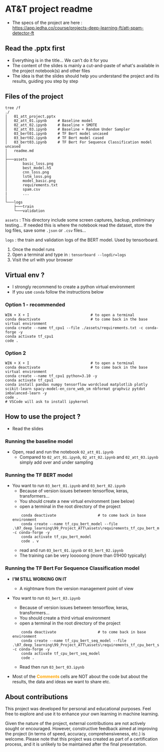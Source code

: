 # AT&T project readme

* The specs of the project are here : https://app.jedha.co/course/projects-deep-learning-ft/att-spam-detector-ft


## Read the .pptx first
* Everything is in the title... We can't do it for you
* The content of the slides is mainly a cut-and-paste of what's available in the project notebook(s) and other files
* The idea is that the slides should help you understand the project and its results, guiding you step by step


## Files of the project 

```
tree /f
./
│   01_att_project.pptx
│   02_att_01.ipynb     # Baseline model
│   02_att_02.ipynb     # Baseline + SMOTE
│   02_att_03.ipynb     # Baseline + Random Under Sampler
│   03_bert01.ipynb     # TF Bert model uncased
│   03_bert02.ipynb     # TF Bert model cased
│   03_bert03.ipynb     # TF Bert For Sequence Classification model uncased
│   readme.md
│   
├───assets
│       basic_loss.png
│       best_model.h5
│       cnn_loss.png
│       lstm_loss.png
│       model_basic.png
│       requirements.txt
│       spam.csv
|       ...
│
└───logs
    ├───train
    └───validation

```

``assets`` : This directory include some screen captures, backup, preliminary testing... If needed this is where the notebook read the dataset, store the log files, save some ``.json`` or ``.csv`` files...

`logs` : the train and validation logs of the BERT model. Used by tensorboard.
1. Once the model runs
1. 0pen a terminal and type in : ``tensorboard --logdir=logs``
1. Visit the url with your browser

## Virtual env ?
* I strongly recommend to create a python virtual environment
* If you use ``conda`` follow the instructions below

### Option 1 - recommended
```
WIN + X + I                            # to open a terminal
conda deactivate                       # to come back in the base virtual environment 
conda create --name tf_cpu1 --file ./assets/requirements.txt -c conda-forge -y
conda activate tf_cpu1
code .
```

### Option 2
```
WIN + X + I                            # to open a terminal
conda deactivate                       # to come back in the base virtual environment 
conda create --name tf_cpu1 python=3.10 -y
conda activate tf_cpu1
conda install pandas numpy tensorflow wordcloud matplotlib plotly scikit-learn spacy-model-en_core_web_sm nbformat graphviz pytdot imbalanced-learn -y
code .
# VSCode will ask to install ipykernel
```





## How to use the project ?
* Read the slides

### Running the baseline model 
* Open, read and run the notebook ``02_att_01.ipynb``
    * Compared to ``02_att_01.ipynb``, ``02_att_02.ipynb`` and ``02_att_03.ipynb`` simply add over and under sampling

### Running the TF BERT model
* You want to run ``03_bert_01.ipynb`` and ``03_bert_02.ipynb`` 
    * Because of version issues between tensorflow, keras, transformers... 
    * You should create a new virtual environment (see below) 
    * open a terminal in the root directory of the project 
    ```    
        conda deactivate                   # to come back in base environment
        conda create --name tf_cpu_bert_model --file .\07_deep_learning\99_Project_ATT\assets\requirements_tf_cpu_bert_model.txt -c conda-forge -y
        conda activate tf_cpu_bert_model
        code . v
    ```    
    * read and run ``03_bert_01.ipynb`` or ``03_bert_02.ipynb`` 
    * The training can be very looooong (more than 01H00 typically)

### Running the TF Bert For Sequence Classification model
* **I'M STILL WORKING ON IT**
    * A nightmare from the version management point of view
* You want to run ``03_bert_03.ipynb``  
    * Because of version issues between tensorflow, keras, transformers... 
    * You should create a third virtual environment 
    * open a terminal in the root directory of the project 
    ```    
        conda deactivate                   # to come back in base environment
        conda create --name tf_cpu_bert_seq_model --file .\07_deep_learning\99_Project_ATT\assets\requirements_tf_cpu_bert_seq_model.txt -c conda-forge -y
        conda activate tf_cpu_bert_seq_model
        code . 
    ```    
    * Read then run ``03_bert_03.ipynb``  
 

* Most of the <span style="color:orange"><b>Comments </b></span> cells are NOT about the code but about the results, the data and ideas we want to share etc.


## About contributions
This project was developed for personal and educational purposes. Feel free to explore and use it to enhance your own learning in machine learning.

Given the nature of the project, external contributions are not actively sought or encouraged. However, constructive feedback aimed at improving the project (in terms of speed, accuracy, comprehensiveness, etc.) is welcome. Please note that this project was created as part of a certification process, and it is unlikely to be maintained after the final presentation.

